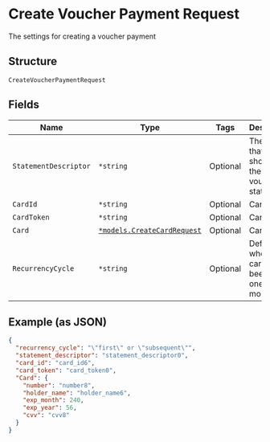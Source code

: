 
# Create Voucher Payment Request

The settings for creating a voucher payment

## Structure

`CreateVoucherPaymentRequest`

## Fields

| Name | Type | Tags | Description |
|  --- | --- | --- | --- |
| `StatementDescriptor` | `*string` | Optional | The text that will be shown on the voucher's statement |
| `CardId` | `*string` | Optional | Card id |
| `CardToken` | `*string` | Optional | Card token |
| `Card` | [`*models.CreateCardRequest`](../../doc/models/create-card-request.md) | Optional | Card info |
| `RecurrencyCycle` | `*string` | Optional | Defines whether the card has been used one or more times. |

## Example (as JSON)

```json
{
  "recurrency_cycle": "\"first\" or \"subsequent\"",
  "statement_descriptor": "statement_descriptor0",
  "card_id": "card_id6",
  "card_token": "card_token0",
  "Card": {
    "number": "number8",
    "holder_name": "holder_name6",
    "exp_month": 240,
    "exp_year": 56,
    "cvv": "cvv8"
  }
}
```

